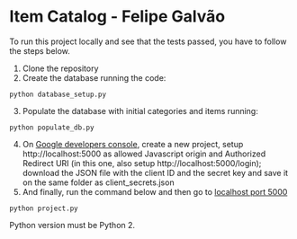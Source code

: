 # Item Catalog - Felipe Galvão

To run this project locally and see that the tests passed, you have to follow
the steps below.

1. Clone the repository
2. Create the database running the code:

```
python database_setup.py
```

3. Populate the database with initial categories and items running:

```
python populate_db.py
```

4. On [Google developers console](https://console.developers.google.com/), create a new project, setup http://localhost:5000 as allowed Javascript origin and Authorized Redirect URI (in this one, also setup http://localhost:5000/login); download the JSON file with the client ID and the secret key and save it on the same folder as client_secrets.json
5. And finally, run the command below and then go to [localhost port 5000](http://localhost:5000/)

```
python project.py
```

Python version must be Python 2.
